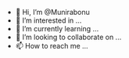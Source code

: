 - 👋 Hi, I’m @Munirabonu
- 👀 I’m interested in ...
- 🌱 I’m currently learning ...
- 💞️ I’m looking to collaborate on ...
- 📫 How to reach me ...

<!---
Munirabonu/Munirabonu is a ✨ special ✨ repository because its `README.md` (this file) appears on your GitHub profile.
You can click the Preview link to take a look at your changes.
--->
